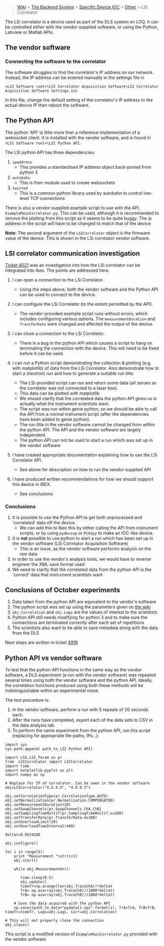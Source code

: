 > [Wiki](Home) > [The Backend System](The-Backend-System) > [Specific Device IOC](Specific-Device-IOC) > [Other](Other) > LSi Correlator

The LSi correlator is a device used as part of the DLS system on LOQ. It can be controlled either with the vendor-supplied software, or using the Python, Labview or Matlab APIs.

## The vendor software
### Connecting the software to the correlator

The software struggles to find the correlator's IP address on our network. Instead, the IP address can be entered manually in the settings file in

`<LSI Software root>\LSI Correlator Acquisition Software\LSI Correlator Acquisition Software Settings.ini`

In this file, change the default setting of the correlator's IP address to the actual device IP then reboot the software.

## The Python API

The python 'API' is little more than a reference implementation of a websocket client. It is installed with the vendor software, and is found in `<LSI Software root>\LSI Python API`.

The LSI python API has three dependencies:
1. `ipaddress`
    - This provides a standardised IP address object back-ported from python 3
1. `autobahn`
    - This is their module used to create websockets
1. `twisted`
    - This is a common python library used by autobahn to control low-level TCP connections

There is also a vendor-supplied example script to use with the API, `ExampleMainCorrelator.py`. This can be used, although it is recommended to remove the plotting from this script as it seems to be quite buggy. The ip address in the script will have to be changed to match that of the device

**Note:** The second argument of the `LSICorrelator` object is the firmware value of the device. This is shown in the LSi correlator vendor software.

## LSI correlator communication investigation
[Ticket 4021](https://github.com/ISISComputingGroup/IBEX/issues/4021) was an investigation into how the LSi correlator can be integrated into Ibex. The points are addressed here.

1. I can open a connection to the LSi Correlator.

    - Using the steps above, both the vendor software and the Python API can be used to connect to the device.

1. I can configure the LSi Correlator (to the extent permitted by the API).

    - The vendor-provided example script runs without errors, which includes configuring various options. The `measurementDuration` and `TransferRate` were changed and affected the output of the device.

1. I can close a connection to the LSi Correlator.

    - There is a bug in the python API which causes a script to hang on terminating the connection with the device. This will need to be fixed before it can be used.

1. I can run a Python script demonstrating the collection & plotting (e.g. with matplotlib) of data from the LSi Correlator. Also demonstrate how to start a (neutron) run and how to generate a suitable run title.

    - The LSi-provided script can run and return some data (all zeroes as the correlator was not connected to a laser box).
    - This data can be plotted with matplotlib
    - We should clarify that the correlated data the python API gives us is actually what the instrument scientists want.
    - The script was run within genie python, so we should be able to call the API from a normal instrument script (after the dependencies have been added to genie python).
    - The run title in the vendor software cannot be changed from within the python API. The API and the vendor software are largely independent.
    - The python API can not be used to start a run which was set up in the vendor software

1. I have created appropriate documentation explaining how to use the LSi Correlator API.
    - See above for description on how to run the vendor-supplied API
1. I have produced written recommendations for how we should support this device in IBEX.
    - See conclusions

### Conclusions
1. It is possible to use the Python API to get both unprocessed and 'correlated' data off the device.
   - We can add this to Ibex this by either calling the API from instrument scripts, or by using `pydevsup` or `PCASpy` to make an IOC-like device.
1. It is **not** possible to use python to start a run which has been set up in the vendor software (LSi Correlator Acquisition Software)
    - This is an issue, as the vendor software performs analysis on the raw data
1. In order to use the vendor's analysis tools, we would have to reverse engineer the XML save format used
1. We need to clarify that the correlated data from the python API is the 'correct' data that instrument scientists want

## Conclusions of October experiments

1. Data taken from the python API are equivalent to the vendor's software
1. The python script was set up using the parameters given on [the wiki](https://github.com/ISISComputingGroup/ibex_developers_manual/wiki/LSi-Correlator#python-api-vs-vendor-software)
1. `obj.Correlation` and `obj.Lags` are the values of interest to the scientists
1. Python API still needs modifying for python 3 and to make sure the connections are terminated correctly after each set of repetitions
1. The scientists also want to be able to save metadata along with the data from the DLS

Next steps are written in ticket [4918](https://github.com/ISISComputingGroup/IBEX/issues/4918)

## Python API vs vendor software

To test that the python API functions in the same way as the vendor software, a DLS experiment (a run with the vendor software) was repeated several times using both the vendor software and the python API. Ideally, the correlation functions produced using both these methods will be indistinguishable within an experimental noise.

The test procedure is:
1. In the vendor software, perform a run with 5 repeats of 20 seconds each.
1. After the runs have completed, export each of the data sets to CSV in the data analysis tab.
1. To perform the same experiment from the python API, run this script (replacing for appropriate file paths, IPs...):

```
import sys
sys.path.append( path_to_LSI Python API)

import LSI.LSI_Param as pr
from  LSICorrelator import LSICorrelator
import time
import matplotlib.pyplot as plt
import numpy as np

# Replace for IP of correlator. Can be seen in the vendor software
obj=LSICorrelator("X.X.X.X", "4.0.0.3")

obj.setCorrelationType(pr.CorrelationType.AUTO)
obj.setNormalization(pr.Normalization.COMPENSATED)
obj.setMeasurementDuration(20)
obj.setSwapChannels(pr.SwapChannels.ChA_ChB)
obj.setSamplingTimeMultiT(pr.SamplingTimeMultiT.ns200)
obj.setTransferRate(pr.TransferRate.ms100)
obj.setOverloadLimit(20)
obj.setOverloadTimeInterval(400)

deltat=0.0524288

obj.configure()

for i in range(5):
    print "Measurement "+str(i+1)
    obj.start()

    while obj.MeasurementOn():
    
       time.sleep(0.5)
       obj.update()
       timeTr=np.arange(len(obj.TraceChA))*deltat
       TrA= np.asarray(obj.TraceChA)/(1000*deltat)
       TrB= np.asarray(obj.TraceChB)/(1000*deltat)
       
    # Save the data acquired with the python API
    np.savez(path_to_data+"pydata{}.npz".format(i), TrA=TrA, TrB=TrB, timeTr=timeTr, Lags=obj.Lags, Corr=obj.Correlation)
    
# This will not properly close the connection
obj.close()
```

This script is a modified version of `ExampleMainCorrelator.py` provided with the vendor software